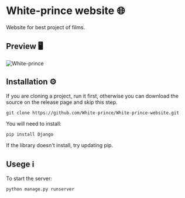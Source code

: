 # White-prince website :globe_with_meridians:

Website for best project of films.

## Preview :desktop_computer:

![White-prince](https://i.ibb.co/R7Xcbpp/preview-git.png)

## Installation :gear:

If you are cloning a project, run it first, otherwise you can download the source on the release page and skip this step.

    git clone https://github.com/White-prince/White-prince-website.git

You will need to install:

    pip install Django

If the library doesn't install, try updating pip.

## Usege :information_source:

To start the server:
    
    python manage.py runserver

